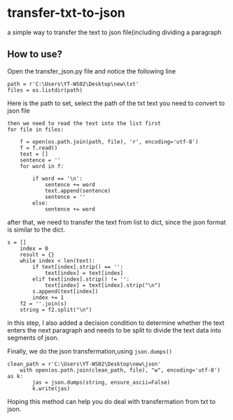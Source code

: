 # transfer-txt-to-json
a simple way to transfer the text to json file(including dividing a paragraph

## How to use?
Open the transfer_json.py file and notice the following line

```
path = r'C:\Users\YT-WS02\Desktop\new\txt'
files = os.listdir(path)
```  
Here is the path to set, select the path of the txt text you need to convert to json file
```
then we need to read the text into the list first
for file in files:

    f = open(os.path.join(path, file), 'r', encoding='utf-8')
    f = f.read()
    text = []
    sentence = ''
    for word in f:

        if word == '\n':
            sentence += word
            text.append(sentence)
            sentence = ''
        else:
            sentence += word
```  
after that, we need to transfer the text from list to dict, since the json format is similar to the dict.
```
s = []
    index = 0
    result = {}
    while index < len(text):
        if text[index].strip() == '':
            text[index] = text[index]
        elif text[index].strip() != '':
            text[index] = text[index].strip("\n")
        s.append(text[index])
        index += 1
    f2 = ''.join(s)
    string = f2.split("\n")
```
in this step, I also added a decision condition to determine whether the text enters the 
next paragraph and needs to be split to divide the text data into segments of json.

Finally, we do the json transfermation,using `json.dumps()` 
```
clean_path = r'C:\Users\YT-WS02\Desktop\new\json'
    with open(os.path.join(clean_path, file), "w", encoding='utf-8') as k:
        jas = json.dumps(string, ensure_ascii=False)
        k.write(jas)
```
Hoping this method can help you do deal with transfermation from txt to json.
